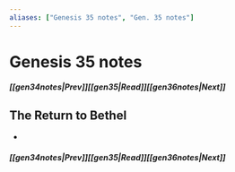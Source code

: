 ```yaml
---
aliases: ["Genesis 35 notes", "Gen. 35 notes"]
---
```

# Genesis 35 notes
##### <span class=arrow-left></span>[[gen34notes|Prev]]<span class=navigation-separator></span>[[gen35|Read]]<span class=navigation-separator></span>[[gen36notes|Next]]<span class=arrow-right></span>
## The Return to Bethel
- 
##### <span class=arrow-left></span>[[gen34notes|Prev]]<span class=navigation-separator></span>[[gen35|Read]]<span class=navigation-separator></span>[[gen36notes|Next]]<span class=arrow-right></span>